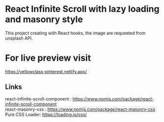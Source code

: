 # React Infinite Scroll with lazy loading and masonry style
This project creating with React hooks, the image are requested from unsplash API.

# For live preview visit
https://yellowclass-pinterest.netlify.app/

## Links
react-infinite-scroll-component :  https://www.npmjs.com/package/react-infinite-scroll-component <br/>
react-masonry-css :  https://www.npmjs.com/package/react-masonry-css <br>
Pure CSS Loader: https://loading.io/css/ <br/>